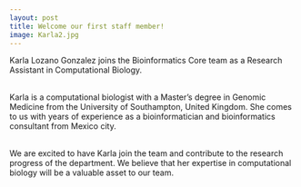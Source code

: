 ```yaml
---
layout: post
title: Welcome our first staff member!
image: Karla2.jpg
---
```


Karla Lozano Gonzalez joins the Bioinformatics Core team as a Research Assistant in Computational Biology.
<br><br>

Karla is a computational biologist with a Master’s degree in Genomic Medicine from the University of Southampton, United Kingdom. She comes to us with years of experience as a bioinformatician and bioinformatics consultant from Mexico city. 
<br><br>

We are excited to have Karla join the team and contribute to the research progress of the department. We believe that her expertise in computational biology will be a valuable asset to our team.
